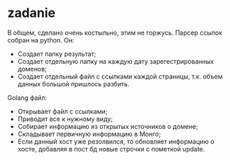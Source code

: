 # zadanie

В общем, сделано очень костыльно, этим не горжусь.
Парсер ссылок собран на python. Он:
- Создает папку результат;
- Создает отдельную папку на каждую дату зарегестрированных доменов;
- Создает отдельный файл с ссылками каждой страницы, т.к. объем данных большой пришлось разбить.

Golang файл:

- Открывает файл с ссылками;
- Приводит все к нужному виду;
- Собирает информацию из открытых источников о домене;
- Складывает первичную информацию в Монго;
- Если данный хост уже резолвился, то обновляет информацию о хосте, добавляя в пост бд новые строчки с пометкой update.
